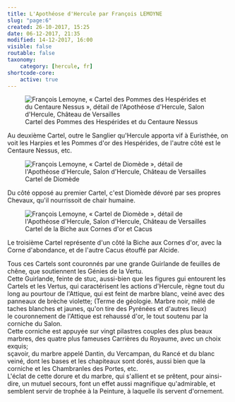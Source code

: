 ```yaml
---
title: L'Apothéose d'Hercule par François LEMOYNE
slug: "page:6"
created: 26-10-2017, 15:25
date: 06-12-2017, 21:35
modified: 14-12-2017, 16:00
visible: false
routable: false
taxonomy:
    category: [hercule, fr]
shortcode-core:
    active: true
---
```

<figure><picture>
<source
sizes="(max-width: 767px) 98vw, (min-width: 959px) 50vw, 86vw"
srcset="
/user/sites/docs/pages/01.home/02.versailles/01.palais/01.hercule/06.hercule_6/hercule13-280.webp 280w,
/user/sites/docs/pages/01.home/02.versailles/01.palais/01.hercule/06.hercule_6/hercule13-380.webp 380w,
/user/sites/docs/pages/01.home/02.versailles/01.palais/01.hercule/06.hercule_6/hercule13-480.webp 480w,
/user/sites/docs/pages/01.home/02.versailles/01.palais/01.hercule/06.hercule_6/hercule13-640.webp 640w,
/user/sites/docs/pages/01.home/02.versailles/01.palais/01.hercule/06.hercule_6/hercule13-840.webp 840w,
/user/sites/docs/pages/01.home/02.versailles/01.palais/01.hercule/06.hercule_6/hercule13-1280.webp 1280w,
/user/sites/docs/pages/01.home/02.versailles/01.palais/01.hercule/06.hercule_6/hercule13-1600.webp 1600w,
/user/sites/docs/pages/01.home/02.versailles/01.palais/01.hercule/06.hercule_6/hercule13-1920.webp 1920w"
type="image/webp" />
<img src="/user/sites/docs/pages/01.home/02.versailles/01.palais/01.hercule/06.hercule_6/hercule13-640.jpg" alt="François Lemoyne, « Cartel des Pommes des Hespérides et du Centaure Nessus », détail de l'Apothéose d'Hercule, Salon d'Hercule, Château de Versailles" title="François Lemoyne, « Cartel des Pommes des Hespérides et du Centaure Nessus », détail de l'Apothéose d'Hercule, Salon d'Hercule, Château de Versailles"
sizes="(max-width: 767px) 98vw, (min-width: 959px) 50vw, 86vw"
srcset="
/user/sites/docs/pages/01.home/02.versailles/01.palais/01.hercule/06.hercule_6/hercule13-280.jpg 280w,
/user/sites/docs/pages/01.home/02.versailles/01.palais/01.hercule/06.hercule_6/hercule13-380.jpg 380w,
/user/sites/docs/pages/01.home/02.versailles/01.palais/01.hercule/06.hercule_6/hercule13-480.jpg 480w,
/user/sites/docs/pages/01.home/02.versailles/01.palais/01.hercule/06.hercule_6/hercule13-640.jpg 640w,
/user/sites/docs/pages/01.home/02.versailles/01.palais/01.hercule/06.hercule_6/hercule13-840.jpg 840w,
/user/sites/docs/pages/01.home/02.versailles/01.palais/01.hercule/06.hercule_6/hercule13-1280.jpg 1280w,
/user/sites/docs/pages/01.home/02.versailles/01.palais/01.hercule/06.hercule_6/hercule13-1600.jpg 1600w,
/user/sites/docs/pages/01.home/02.versailles/01.palais/01.hercule/06.hercule_6/hercule13-1920.jpg 1920w" />
</picture><figcaption>Cartel des Pommes des Hespérides et du Centaure Nessus</figcaption></figure>

Au deuxième Cartel, outre le Sanglier qu'Hercule apporta vif à Euristhée, 
on voit les Harpies et les Pommes d'or des Hespérides, 
de l'autre côté est le Centaure Nessus, etc.  

<figure><picture>
<source
sizes="(max-width: 767px) 98vw, (min-width: 959px) 50vw, 86vw"
srcset="
/user/sites/docs/pages/01.home/02.versailles/01.palais/01.hercule/06.hercule_6/hercule14-280.webp 280w,
/user/sites/docs/pages/01.home/02.versailles/01.palais/01.hercule/06.hercule_6/hercule14-380.webp 380w,
/user/sites/docs/pages/01.home/02.versailles/01.palais/01.hercule/06.hercule_6/hercule14-480.webp 480w,
/user/sites/docs/pages/01.home/02.versailles/01.palais/01.hercule/06.hercule_6/hercule14-640.webp 640w,
/user/sites/docs/pages/01.home/02.versailles/01.palais/01.hercule/06.hercule_6/hercule14-840.webp 840w,
/user/sites/docs/pages/01.home/02.versailles/01.palais/01.hercule/06.hercule_6/hercule14-1280.webp 1280w,
/user/sites/docs/pages/01.home/02.versailles/01.palais/01.hercule/06.hercule_6/hercule14-1600.webp 1600w,
/user/sites/docs/pages/01.home/02.versailles/01.palais/01.hercule/06.hercule_6/hercule14-1920.webp 1920w"
type="image/webp" />
<img src="/user/sites/docs/pages/01.home/02.versailles/01.palais/01.hercule/06.hercule_6/hercule14-640.jpg" alt="François Lemoyne, « Cartel de Diomède », détail de l'Apothéose d'Hercule, Salon d'Hercule, Château de Versailles" title="François Lemoyne, « Cartel de Diomède », détail de l'Apothéose d'Hercule, Salon d'Hercule, Château de Versailles"
sizes="(max-width: 767px) 98vw, (min-width: 959px) 50vw, 86vw"
srcset="
/user/sites/docs/pages/01.home/02.versailles/01.palais/01.hercule/06.hercule_6/hercule14-280.jpg 280w,
/user/sites/docs/pages/01.home/02.versailles/01.palais/01.hercule/06.hercule_6/hercule14-380.jpg 380w,
/user/sites/docs/pages/01.home/02.versailles/01.palais/01.hercule/06.hercule_6/hercule14-480.jpg 480w,
/user/sites/docs/pages/01.home/02.versailles/01.palais/01.hercule/06.hercule_6/hercule14-640.jpg 640w,
/user/sites/docs/pages/01.home/02.versailles/01.palais/01.hercule/06.hercule_6/hercule14-840.jpg 840w,
/user/sites/docs/pages/01.home/02.versailles/01.palais/01.hercule/06.hercule_6/hercule14-1280.jpg 1280w,
/user/sites/docs/pages/01.home/02.versailles/01.palais/01.hercule/06.hercule_6/hercule14-1600.jpg 1600w,
/user/sites/docs/pages/01.home/02.versailles/01.palais/01.hercule/06.hercule_6/hercule14-1920.jpg 1920w" />
</picture><figcaption>Cartel de Diomède</figcaption></figure>

Du côté opposé au premier Cartel, 
c'est Diomède dévoré par ses propres Chevaux, qu'il nourrissoit de chair humaine.  

<figure><picture>
<source
sizes="(max-width: 767px) 98vw, (min-width: 959px) 50vw, 86vw"
srcset="
/user/sites/docs/pages/01.home/02.versailles/01.palais/01.hercule/06.hercule_6/hercule15-280.webp 280w,
/user/sites/docs/pages/01.home/02.versailles/01.palais/01.hercule/06.hercule_6/hercule15-380.webp 380w,
/user/sites/docs/pages/01.home/02.versailles/01.palais/01.hercule/06.hercule_6/hercule15-480.webp 480w,
/user/sites/docs/pages/01.home/02.versailles/01.palais/01.hercule/06.hercule_6/hercule15-640.webp 640w,
/user/sites/docs/pages/01.home/02.versailles/01.palais/01.hercule/06.hercule_6/hercule15-840.webp 840w,
/user/sites/docs/pages/01.home/02.versailles/01.palais/01.hercule/06.hercule_6/hercule15-1280.webp 1280w,
/user/sites/docs/pages/01.home/02.versailles/01.palais/01.hercule/06.hercule_6/hercule15-1600.webp 1600w,
/user/sites/docs/pages/01.home/02.versailles/01.palais/01.hercule/06.hercule_6/hercule15-1920.webp 1920w"
type="image/webp" />
<img src="/user/sites/docs/pages/01.home/02.versailles/01.palais/01.hercule/06.hercule_6/hercule15-640.jpg" alt="François Lemoyne, « Cartel de Diomède », détail de l'Apothéose d'Hercule, Salon d'Hercule, Château de Versailles" title="François Lemoyne, « Cartel de Diomède », détail de l'Apothéose d'Hercule, Salon d'Hercule, Château de Versailles"
sizes="(max-width: 767px) 98vw, (min-width: 959px) 50vw, 86vw"
srcset="
/user/sites/docs/pages/01.home/02.versailles/01.palais/01.hercule/06.hercule_6/hercule15-280.jpg 280w,
/user/sites/docs/pages/01.home/02.versailles/01.palais/01.hercule/06.hercule_6/hercule15-380.jpg 380w,
/user/sites/docs/pages/01.home/02.versailles/01.palais/01.hercule/06.hercule_6/hercule15-480.jpg 480w,
/user/sites/docs/pages/01.home/02.versailles/01.palais/01.hercule/06.hercule_6/hercule15-640.jpg 640w,
/user/sites/docs/pages/01.home/02.versailles/01.palais/01.hercule/06.hercule_6/hercule15-840.jpg 840w,
/user/sites/docs/pages/01.home/02.versailles/01.palais/01.hercule/06.hercule_6/hercule15-1280.jpg 1280w,
/user/sites/docs/pages/01.home/02.versailles/01.palais/01.hercule/06.hercule_6/hercule15-1600.jpg 1600w,
/user/sites/docs/pages/01.home/02.versailles/01.palais/01.hercule/06.hercule_6/hercule15-1920.jpg 1920w" />
</picture><figcaption>Cartel de la Biche aux Cornes d'or et Cacus</figcaption></figure>

Le troisième Cartel représente d'un côté la Biche aux Cornes d'or, avec la Corne d'abondance, et de l'autre Cacus étouffé par Alcide.

Tous ces Cartels sont couronnés par une grande Guirlande de feuilles de chêne, que soutiennent les Génies de la Vertu.  
Cette Guirlande, feinte de stuc, aussi-bien que les figures gui entourent les Cartels et les Vertus, qui caractérisent les actions d'Hercule, 
règne tout du long au pourtour de l'Attique, 
qui est feint de marbre blanc, veiné avec des panneaux de brèche violette; (Terme de géologie. Marbre noir, mêlé de taches blanches et jaunes, qu'on tire des Pyrénées et d'autres lieux)  
le couronnement de l'Attique est rehaussé d'or, 
le tout soutenu par la corniche du Salon.  
Cette corniche est appuyée sur vingt pilastres couples des plus beaux marbres, 
des quatre plus fameuses Carrières du Royaume, avec un choix exquis;  
sçavoir, du marbre appelé Dantin, du Vercampan, du Rancé et du blanc veiné, 
dont les bases et les chapiteaux sont dorés, aussi bien que la corniche et les Chambranles des Portes, etc.  
L'éclat de cette dorure et du marbre, qui s'allient et se prêtent, pour ainsi-dire, un mutuel secours, font un effet aussi magnifique qu'admirable, 
et semblent servir de trophée à la Peinture, à laquelle ils servent d'ornement.